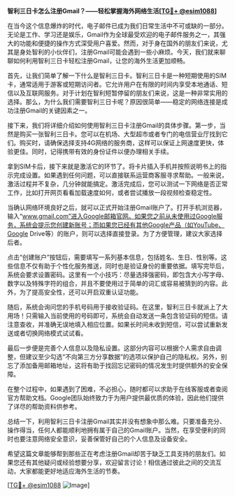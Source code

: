 **智利三日卡怎么注册Gmail？——轻松掌握海外网络生活[[TG💪+ @esim1088](https://t.me/s/esim1088)]**

在当今这个信息爆炸的时代，电子邮件已成为我们日常生活中不可或缺的一部分。无论是工作、学习还是娱乐，Gmail作为全球最受欢迎的电子邮件服务之一，其强大的功能和便捷的操作方式深受用户喜爱。然而，对于身在国外的朋友们来说，尤其是身处智利的小伙伴们，注册Gmail可能会遇到一些小麻烦。今天，我们就来聊聊如何利用智利三日卡轻松注册Gmail，让您的海外生活更加顺畅。

首先，让我们简单了解一下什么是智利三日卡。智利三日卡是一种短期使用的SIM卡，通常适用于游客或短期访问者。它允许用户在有限的时间内享受本地通话、短信以及互联网服务。对于计划在智利短暂停留的朋友们来说，这是一种非常实用的选择。那么，为什么我们需要智利三日卡呢？原因很简单——稳定的网络连接是成功注册Gmail的关键因素之一。

接下来，我们将详细介绍如何使用智利三日卡注册Gmail的具体步骤。第一步，当然是购买一张智利三日卡。您可以在机场、大型超市或者专门的电信营业厅找到它们。购买时，请确保选择支持4G网络的服务商，这样可以保证上网速度更快，体验更佳。同时，记得携带有效的身份证件以便办理相关手续。

拿到SIM卡后，接下来就是激活它的环节了。将卡片插入手机并按照说明书上的指示完成设置。如果遇到任何问题，可以直接联系运营商客服寻求帮助。一般来说，激活过程并不复杂，几分钟就能搞定。激活完成后，您可以测试一下网络是否正常工作，比如打开网页看看加载速度如何，或者尝试播放一段视频检查稳定性。

当确认网络环境良好之后，就可以正式开始注册Gmail账户了。打开手机浏览器，输入“www.gmail.com”进入Google邮箱官网。如果您之前从未使用过Google服务，系统会提示您创建新账号；而如果您已经有其他Google产品（如YouTube、Google Drive等）的账户，则可以选择直接登录。为了方便管理，建议大家选择后者。

点击“创建账户”按钮后，需要填写一系列基本信息，包括姓名、生日、性别等。这些信息不仅有助于个性化服务推送，同时也是验证身份的重要依据。填写完毕后，系统会要求设置密码。这里有一个小技巧：尽量选择强密码，即包含大小写字母、数字以及特殊字符的组合，并且不要使用过于简单的词汇或容易被猜到的内容。此外，为了提高安全性，还可以开启双重认证功能。

随后，系统会询问您的手机号码用于接收验证码。在这里，智利三日卡就派上了大用场！只需输入当前使用的号码即可，系统会自动发送一条包含验证码的短信。请注意查收，并准确无误地填入相应位置。如果长时间未收到短信，可以尝试重新发送或者切换网络模式试试看。

最后一步便是完善个人信息以及隐私设置。这部分内容可以根据个人需求自由调整，但建议至少勾选“不向第三方分享数据”的选项以保护自己的隐私权。另外，别忘了添加备用邮箱地址，这将有助于找回忘记密码的情况发生时提供额外的安全保障。

在整个过程中，如果遇到了困难，不必担心，随时都可以求助于在线客服或者查阅官方帮助文档。Google团队始终致力于为用户提供最优质的体验，因此他们提供了详尽的帮助资料供参考。

总结一下，利用智利三日卡注册Gmail其实并没有想象中那么难。只要准备充分、操作得当，任何人都能顺利地拥有属于自己的Gmail账户。当然，在享受便利的同时也要注意网络安全意识，妥善保管好自己的个人信息及设备安全。

希望这篇文章能够帮到那些正在考虑注册Gmail却苦于缺乏工具支持的朋友们。如果您还有其他疑问或经验想要分享，欢迎留言讨论！相信通过彼此之间的交流互动，大家都能更好地适应海外生活的节奏。

[[TG💪+ @esim1088](https://t.me/s/esim1088) ![Image](https://i.postimg.cc/4NQfJmqS/Snipaste-2025-05-13-00-14-12.png)]